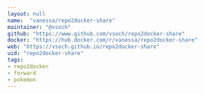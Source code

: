 ```yaml
---
layout: null
name:  "vanessa/repo2docker-share"
maintainer: "@vsoch"
github: "https://www.github.com/vsoch/repo2docker-share"
docker: "https://hub.docker.com/r/vanessa/repo2docker-share"
web: "https://vsoch.github.io/repo2docker-share"
uid: "repo2docker-share"
tags:
- repo2docker
- forward
- pokemon
---
```


